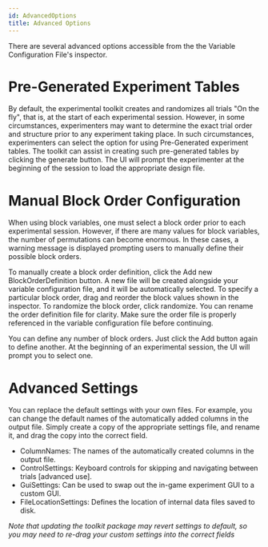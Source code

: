 ```yaml
---
id: AdvancedOptions
title: Advanced Options
---
```

There are several advanced options accessible from the the Variable Configuration File's inspector. 

# Pre-Generated Experiment Tables

By default, the experimental toolkit creates and randomizes all trials "On the fly", that is, at the start of each experimental session. However, in some circumstances, experimenters may want to determine the exact trial order and structure prior to any experiment taking place. In such circumstances, experimenters can select the option for using Pre-Generated experiment tables. The toolkit can assist in creating such pre-generated tables by clicking the generate button. The UI will prompt the experimenter at the beginning of the session to load the appropriate design file.

# Manual Block Order Configuration

When using block variables, one must select a block order prior to each experimental session. However, if there are many values for block variables, the number of permutations can become enormous. In these cases, a warning message is displayed prompting users to manually define their possible block orders. 

To manually create a block order definition, click the Add new BlockOrderDefinition button. A new file will be created alongside your variable configuration file, and it will be automatically selected. To specify a particular block order, drag and reorder the block values shown in the inspector. To randomize the block order, click randomize. You can rename the order definition file for clarity. Make sure the order file is properly referenced in the variable configuration file before continuing.

You can define any number of block orders. Just click the Add button again to define another. At the beginning of an experimental session, the UI will prompt you to select one. 

# Advanced Settings

You can replace the default settings with your own files. For example, you can change the default names of the automatically added columns in the output file. Simply create a copy of the appropriate settings file, and rename it, and drag the copy into the correct field. 

* ColumnNames: The names of the automatically created columns in the output file.
* ControlSettings: Keyboard controls for skipping and navigating between trials [advanced use].
* GuiSettings: Can be used to swap out the in-game experiment GUI to a custom GUI.
* FileLocationSettings: Defines the location of internal data files saved to disk. 

_Note that updating the toolkit package may revert settings to default, so you may need to re-drag your custom settings into the correct fields_